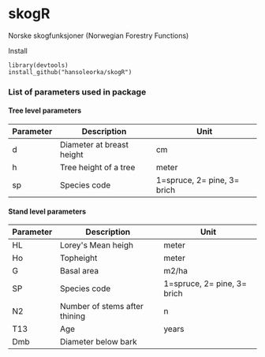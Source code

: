 skogR
=====

Norske skogfunksjoner (Norwegian Forestry Functions)

Install
```{r install}
library(devtools)
install_github("hansoleorka/skogR")
```

### List of parameters used in package 

#### Tree level parameters
|Parameter     | Description                           | Unit  |
|------------- |-------------                          |-----|
|d             |Diameter at breast height              |cm|
|h             |Tree height of a tree                  |meter    |
|sp            |Species code                           |1=spruce, 2= pine, 3= brich  |


#### Stand level parameters

|Parameter     | Description                           | Unit  |
|------------- |-------------                          |-----|
|HL            |Lorey's Mean heigh                            |   meter |
|Ho            |Topheight                             |   meter |
|G            |Basal area                             |   m2/ha |
|SP            |Species code                          |1=spruce, 2= pine, 3= brich  |
|N2            |Number of stems after thining         |    n |
|T13           |Age                                   | years |
|Dmb           |Diameter below bark                   ||
